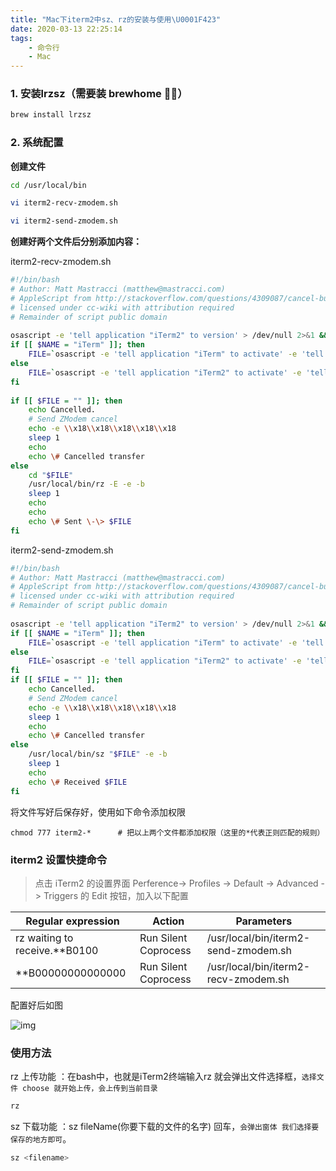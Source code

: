 ```yaml
---
title: "Mac下iterm2中sz、rz的安装与使用\U0001F423"
date: 2020-03-13 22:25:14
tags: 
    - 命令行
    - Mac
---
```


### 1. 安装lrzsz（需要装 brewhome 🤏🏻）

~~~bash
brew install lrzsz
~~~

### 2. 系统配置

**创建文件**

```bash
cd /usr/local/bin

vi iterm2-recv-zmodem.sh

vi iterm2-send-zmodem.sh
```

**创建好两个文件后分别添加内容：**

iterm2-recv-zmodem.sh

```bash
#!/bin/bash
# Author: Matt Mastracci (matthew@mastracci.com)
# AppleScript from http://stackoverflow.com/questions/4309087/cancel-button-on-osascript-in-a-bash-script
# licensed under cc-wiki with attribution required 
# Remainder of script public domain
 
osascript -e 'tell application "iTerm2" to version' > /dev/null 2>&1 && NAME=iTerm2 || NAME=iTerm
if [[ $NAME = "iTerm" ]]; then
    FILE=`osascript -e 'tell application "iTerm" to activate' -e 'tell application "iTerm" to set thefile to choose folder with prompt "Choose a folder to place received files in"' -e "do shell script (\"echo \"&(quoted form of POSIX path of thefile as Unicode text)&\"\")"`
else
    FILE=`osascript -e 'tell application "iTerm2" to activate' -e 'tell application "iTerm2" to set thefile to choose folder with prompt "Choose a folder to place received files in"' -e "do shell script (\"echo \"&(quoted form of POSIX path of thefile as Unicode text)&\"\")"`
fi
 
if [[ $FILE = "" ]]; then
    echo Cancelled.
    # Send ZModem cancel
    echo -e \\x18\\x18\\x18\\x18\\x18
    sleep 1
    echo
    echo \# Cancelled transfer
else
    cd "$FILE"
    /usr/local/bin/rz -E -e -b
    sleep 1
    echo
    echo
    echo \# Sent \-\> $FILE
fi
```

iterm2-send-zmodem.sh

```bash
#!/bin/bash
# Author: Matt Mastracci (matthew@mastracci.com)
# AppleScript from http://stackoverflow.com/questions/4309087/cancel-button-on-osascript-in-a-bash-script
# licensed under cc-wiki with attribution required 
# Remainder of script public domain
 
osascript -e 'tell application "iTerm2" to version' > /dev/null 2>&1 && NAME=iTerm2 || NAME=iTerm
if [[ $NAME = "iTerm" ]]; then
    FILE=`osascript -e 'tell application "iTerm" to activate' -e 'tell application "iTerm" to set thefile to choose file with prompt "Choose a file to send"' -e "do shell script (\"echo \"&(quoted form of POSIX path of thefile as Unicode text)&\"\")"`
else
    FILE=`osascript -e 'tell application "iTerm2" to activate' -e 'tell application "iTerm2" to set thefile to choose file with prompt "Choose a file to send"' -e "do shell script (\"echo \"&(quoted form of POSIX path of thefile as Unicode text)&\"\")"`
fi
if [[ $FILE = "" ]]; then
    echo Cancelled.
    # Send ZModem cancel
    echo -e \\x18\\x18\\x18\\x18\\x18
    sleep 1
    echo
    echo \# Cancelled transfer
else
    /usr/local/bin/sz "$FILE" -e -b
    sleep 1
    echo
    echo \# Received $FILE
fi
```

将文件写好后保存好，使用如下命令添加权限

```
chmod 777 iterm2-*  	# 把以上两个文件都添加权限（这里的*代表正则匹配的规则）
```

### iterm2 设置快捷命令

> 点击 iTerm2 的设置界面 Perference-> Profiles -> Default -> Advanced -> Triggers 的 Edit 按钮，加入以下配置

| Regular expression            | Action               | Parameters                           |
| ----------------------------- | -------------------- | ------------------------------------ |
| rz waiting to receive.**B0100 | Run Silent Coprocess | /usr/local/bin/iterm2-send-zmodem.sh |
| **B00000000000000             | Run Silent Coprocess | /usr/local/bin/iterm2-recv-zmodem.sh |

配置好后如图

![img](http://oss.anyways.fun//Markdown/mac-rz-sz-iterm2.png)

### 使用方法

rz 上传功能 ：在bash中，也就是iTerm2终端输入rz 就会弹出文件选择框，`选择文件 choose 就开始上传，会上传到当前目录`

```bash
rz
```

sz 下载功能 ：sz fileName(你要下载的文件的名字) 回车，`会弹出窗体 我们选择要保存的地方即可`。

```bash
sz <filename>
```
